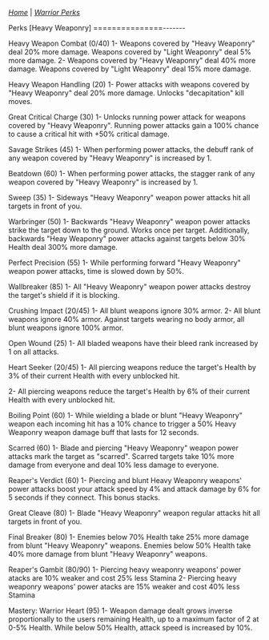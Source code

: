 _[Home](../)_ |
_[Warrior Perks](../warrior)_

Perks [Heavy Weaponry]
===============-------

Heavy Weapon Combat (0/40)
1- Weapons covered by "Heavy Weaponry" deal 20% more damage. Weapons covered by "Light Weaponry" deal 5% more damage.
2- Weapons covered by "Heavy Weaponry" deal 40% more damage. Weapons covered by "Light Weaponry" deal 15% more damage.

Heavy Weapon Handling (20)
1- Power attacks with weapons covered by "Heavy Weaponry" deal 20% more damage. Unlocks "decapitation" kill moves.

Great Critical Charge (30)
1- Unlocks running power attack for weapons covered by "Heavy Weaponry". Running power attacks gain a 100% chance to cause a critical hit with +50% critical damage. 

Savage Strikes (45)
1- When performing power attacks, the debuff rank of any weapon covered by "Heavy Weaponry" is increased by 1.

Beatdown (60)
1- When performing power attacks, the stagger rank of any weapon covered by "Heavy Weaponry" is increased by 1.

Sweep (35)
1- Sideways "Heavy Weaponry" weapon power attacks hit all targets in front of you.

Warbringer (50)
1- Backwards "Heavy Weaponry" weapon power attacks strike the target down to the ground. Works once per target. Additionally, backwards "Heay Weaponry" power attacks against targets below 30% Health deal 300% more damage.

Perfect Precision (55)
1- While performing forward "Heavy Weaponry" weapon power attacks, time is slowed down by 50%.

Wallbreaker (85)
1- All "Heavy Weaponry" weapon power attacks destroy the target's shield if it is blocking.

Crushing Impact (20/45)
1- All blunt weapons ignore 30% armor.
2- All blunt weapons ignore 40% armor. Against targets wearing no body armor, all blunt
	weapons ignore 100% armor.

Open Wound (25)
1- All bladed weapons have their bleed rank increased by 1 on all attacks.

Heart Seeker (20/45)
1- All piercing weapons reduce the target's Health by 3% of their current Health with 
	every unblocked hit.

2- All piercing weapons reduce the target's Health by 6% of their current Health with 
	every unblocked hit.

Boiling Point (60)
1- While wielding a blade or blunt "Heavy Weaponry" weapon each incoming hit has a 10% 
	chance to trigger a 50% Heavy Weaponry weapon damage buff that lasts for 12 seconds.

Scarred (60)
1- Blade and piercing "Heavy Weaponry" weapon power attacks mark the target as "scarred". 
	Scarred targets take 10% more damage from everyone and deal 10% less damage to 
	everyone.

Reaper's Verdict (60)
1- Piercing and blunt Heavy Weaponry weapons' power attacks boost your attack speed by 4%
	and attack damage by 6% for 5 seconds if they connect. This bonus stacks.

Great Cleave (80)
1- Blade "Heavy Weaponry" weapon regular attacks hit all targets in front of you.

Final Breaker (80)
1- Enemies below 70% Health take 25% more damage from blunt "Heavy Weaponry" weapons. Enemies below 50%
	Health take 40% more damage from blunt "Heavy Weaponry" weapons.

Reaper's Gambit (80/90)
1- Piercing heavy weaponry weapons' power atacks are 10% weaker and cost 25% less Stamina
2- Piercing heavy weaponry weapons' power atacks are 15% weaker and cost 40% less Stamina

Mastery: Warrior Heart (95)
1- Weapon damage dealt grows inverse proportionally to the users remaining Health, up to a maximum factor of 2 at 0-5% Health. While below 50% Health, attack speed is increased by 10%.